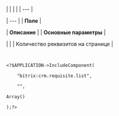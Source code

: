 |  |  |  |
| --- |

| --- |
| **Поле** |

| **Описание** |
| **Основные параметры** |

| |
| Количество реквизитов на странице |

```


<?$APPLICATION->IncludeComponent(

	"bitrix:crm.requisite.list",

	"",

Array()

);?>


```